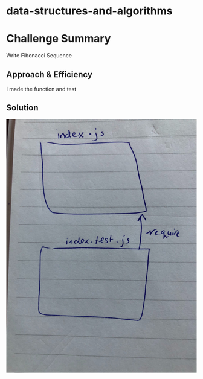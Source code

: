 # data-structures-and-algorithms

# Challenge Summary
Write Fibonacci Sequence

## Approach & Efficiency
I made the function and test

## Solution

![UML](uml.jpg)